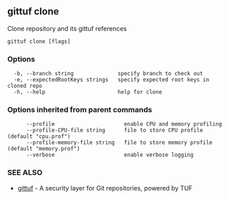 ## gittuf clone

Clone repository and its gittuf references

```
gittuf clone [flags]
```

### Options

```
  -b, --branch string              specify branch to check out
  -e, --expectedRootKeys strings   specify expected root keys in cloned repo
  -h, --help                       help for clone
```

### Options inherited from parent commands

```
      --profile                      enable CPU and memory profiling
      --profile-CPU-file string      file to store CPU profile (default "cpu.prof")
      --profile-memory-file string   file to store memory profile (default "memory.prof")
      --verbose                      enable verbose logging
```

### SEE ALSO

* [gittuf](gittuf.md)	 - A security layer for Git repositories, powered by TUF

